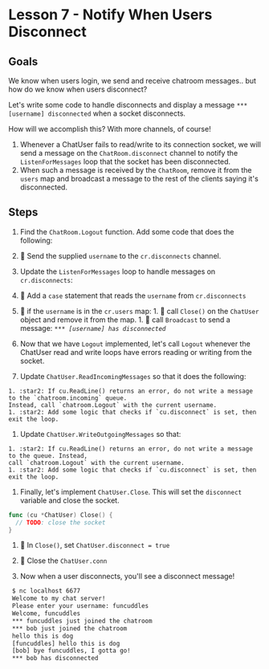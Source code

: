 # Lesson 7 - Notify When Users Disconnect 

## Goals

We know when users login, we send and receive chatroom messages.. but how do we know when users disconnect?  

Let's write some code to handle disconnects and display a message
`*** [username] disconnected` when a socket disconnects.

How will we accomplish this?  With more channels, of course!

1. Whenever a ChatUser fails to read/write to its connection socket, we will send a message on the `ChatRoom.disconnect` channel to notify the `ListenForMessages` loop
that the socket has been disconnected.
1. When such a message is received by the `ChatRoom`, remove it from the `users` map and broadcast a message to the rest of the clients saying it's disconnected.

## Steps

1. Find the `ChatRoom.Logout` function. Add some code that does the following:
  1. :star2: Send the supplied `username` to the `cr.disconnects` channel.

1. Update the `ListenForMessages` loop to handle messages on `cr.disconnects`:
  1. :star2: Add a `case` statement that reads the `username` from `cr.disconnects`
  1. :star2: if the `username` is in the `cr.users` map:
    1. :star2: call `Close()` on the `ChatUser` object and remove it from the map.
    1. :star2: call `Broadcast` to send a message: _`*** [username] has disconnected`_

1. Now that we have `Logout` implemented, let's call `Logout` whenever the ChatUser read and write loops
have errors reading or writing from the socket. 

  1. Update `ChatUser.ReadIncomingMessages` so that it does the following:

    1. :star2: If cu.ReadLine() returns an error, do not write a message to the `chatroom.incoming` queue. 
    Instead, call `chatroom.Logout` with the current username.
    1. :star2: Add some logic that checks if `cu.disconnect` is set, then exit the loop.

  1. Update `ChatUser.WriteOutgoingMessages` so that: 
    
    1. :star2: If cu.ReadLine() returns an error, do not write a message to the queue. Instead,
    call `chatroom.Logout` with the current username.
    1. :star2: Add some logic that checks if `cu.disconnect` is set, then exit the loop.

1. Finally, let's implement `ChatUser.Close`.  This will set the `disconnect` variable and close the socket.

  ```go
  func (cu *ChatUser) Close() {
  	// TODO: close the socket
  }
  ```
  1. :star2: In `Close()`, set `ChatUser.disconnect = true`
  1. :star2: Close the `ChatUser.conn`

1. Now when a user disconnects, you'll see a disconnect message!
  ```bash
   $ nc localhost 6677
   Welcome to my chat server!
   Please enter your username: funcuddles
   Welcome, funcuddles
   *** funcuddles just joined the chatroom
   *** bob just joined the chatroom
   hello this is dog
   [funcuddles] hello this is dog
   [bob] bye funcuddles, I gotta go!
   *** bob has disconnected
   ```

